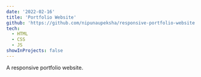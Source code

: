 ```yaml
---
date: '2022-02-16'
title: 'Portfolio Website'
github: 'https://github.com/nipunaupeksha/responsive-portfolio-website'
tech:
  - HTML
  - CSS
  - JS
showInProjects: false
---
```


A responsive portfolio website.
